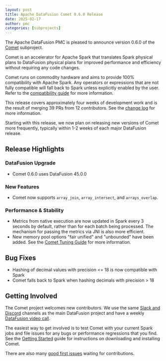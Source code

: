```yaml
---
layout: post
title: Apache DataFusion Comet 0.6.0 Release
date: 2025-02-17
author: pmc
categories: [subprojects]
---
```


<!--
{% comment %}
Licensed to the Apache Software Foundation (ASF) under one or more
contributor license agreements.  See the NOTICE file distributed with
this work for additional information regarding copyright ownership.
The ASF licenses this file to you under the Apache License, Version 2.0
(the "License"); you may not use this file except in compliance with
the License.  You may obtain a copy of the License at

http://www.apache.org/licenses/LICENSE-2.0

Unless required by applicable law or agreed to in writing, software
distributed under the License is distributed on an "AS IS" BASIS,
WITHOUT WARRANTIES OR CONDITIONS OF ANY KIND, either express or implied.
See the License for the specific language governing permissions and
limitations under the License.
{% endcomment %}
-->

The Apache DataFusion PMC is pleased to announce version 0.6.0 of the [Comet](https://datafusion.apache.org/comet/) subproject.

Comet is an accelerator for Apache Spark that translates Spark physical plans to DataFusion physical plans for
improved performance and efficiency without requiring any code changes.

Comet runs on commodity hardware and aims to provide 100% compatibility with Apache Spark. Any operators or
expressions that are not fully compatible will fall back to Spark unless explicitly enabled by the user. Refer
to the [compatibility guide] for more information.

[compatibility guide]: https://datafusion.apache.org/comet/user-guide/compatibility.html

This release covers approximately four weeks of development work and is the result of merging 39 PRs from 12
contributors. See the [change log] for more information.

Starting with this release, we now plan on releasing new versions of Comet more frequently, typically within 1-2 weeks
of each major DataFusion release.

[change log]: https://github.com/apache/datafusion-comet/blob/main/dev/changelog/0.6.0.md

## Release Highlights

### DataFusion Upgrade

- Comet 0.6.0 uses DataFusion 45.0.0

### New Features

- Comet now supports `array_join`, `array_intersect`, and `arrays_overlap`.

### Performance & Stability

- Metrics from native execution are now updated in Spark every 3 seconds by default, rather than for each
  batch being processed. The mechanism for passing the metrics via JNI is also more efficient.
- New memory pool options "fair unified" and "unbounded" have been added. See the [Comet Tuning Guide] for more information.

[Comet Tuning Guide]: https://datafusion.apache.org/comet/user-guide/tuning.html

## Bug Fixes

- Hashing of decimal values with precision <= 18 is now compatible with Spark
- Comet falls back to Spark when hashing decimals with precision > 18

## Getting Involved

The Comet project welcomes new contributors. We use the same [Slack and Discord] channels as the main DataFusion
project and have a weekly [DataFusion video call].

[Slack and Discord]: https://datafusion.apache.org/contributor-guide/communication.html#slack-and-discord
[DataFusion video call]: https://docs.google.com/document/d/1NBpkIAuU7O9h8Br5CbFksDhX-L9TyO9wmGLPMe0Plc8/edit?usp=sharing

The easiest way to get involved is to test Comet with your current Spark jobs and file issues for any bugs or
performance regressions that you find. See the [Getting Started] guide for instructions on downloading and installing
Comet.

[Getting Started]: https://datafusion.apache.org/comet/user-guide/installation.html

There are also many [good first issues] waiting for contributions.

[good first issues]: https://github.com/apache/datafusion-comet/contribute
